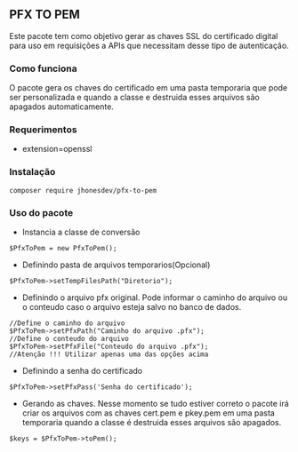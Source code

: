 ## PFX TO PEM

Este pacote tem como objetivo gerar as chaves SSL do certificado digital para uso em requisições a APIs que necessitam desse tipo de autenticação.

### Como funciona

O pacote gera os chaves do certificado em uma pasta temporaria que pode ser personalizada e quando a classe e destruida esses arquivos são apagados automaticamente.

### Requerimentos

* extension=openssl

### Instalação

```
composer require jhonesdev/pfx-to-pem
```

### Uso do pacote

* Instancia a classe de conversão
```
$PfxToPem = new PfxToPem();
```

* Definindo pasta de arquivos temporarios(Opcional)
```
$PfxToPem->setTempFilesPath("Diretorio");
```

* Definindo o arquivo pfx original. Pode informar o caminho do arquivo ou o conteudo caso o arquivo esteja salvo no banco de dados.
```
//Define o caminho do arquivo
$PfxToPem->setPfxPath("Caminho do arquivo .pfx"); 
//Define o conteudo do arquivo
$PfxToPem->setPfxFile("Conteudo do arquivo .pfx");
//Atenção !!! Utilizar apenas uma das opções acima 
```

* Definindo a senha do certificado
```
$PfxToPem->setPfxPass('Senha do certificado');
```

* Gerando as chaves. Nesse momento se tudo estiver correto o pacote irá criar os arquivos com as chaves cert.pem e pkey.pem em uma pasta temporaria quando a classe é destruida esses arquivos são apagados.
```
$keys = $PfxToPem->toPem();

```
